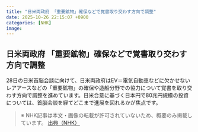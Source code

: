 ```yaml
---
title: "日米両政府 「重要鉱物」確保などで覚書取り交わす方向で調整"
date: 2025-10-26 22:15:07 +0900
categories: [NHK]
image: 
---
```

## 日米両政府 「重要鉱物」確保などで覚書取り交わす方向で調整

28日の日米首脳会談に向けて、日米両政府はEV＝電気自動車などに欠かせないレアアースなどの「重要鉱物」の確保や造船分野での協力について覚書を取り交わす方向で調整を進めています。日米合意に基づく日本円で80兆円規模の投資については、首脳会談を経てどこまで進展を図れるかが焦点です。

> ※ NHK記事は本文・画像の転載が許可されていないため、概要のみ掲載しています。
[出典（NHK）](http://www3.nhk.or.jp/news/html/20251027/k10014960231000.html)
